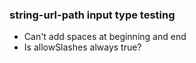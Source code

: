 ### string-url-path input type testing

* Can't add spaces at beginning and end
* Is allowSlashes always true?
